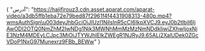 {
  "آدرس": "https://hajifirouz3.cdn.asset.aparat.com/aparat-video/a3db5ffb1eba72e79bed87f2961f4f4431908313-480p.mp4?wmsAuthSign\u003deyJhbGciOiJIUzI1NiIsInR5cCI6IkpXVCJ9.eyJ0b2tlbiI6IjAwODI2OTQ0NmZhM2IwNDg1Njk3MWNhMmMzMzNmNDdkIiwiZXhwIjoxNjE3NzM4MDEyLCJpc3MiOiJTYWJhIElkZWEgR1NJRyJ9.65ALj2XalUDek0ZGcVDoP1NxG97Munexrz9FBb_BEWw"
}
